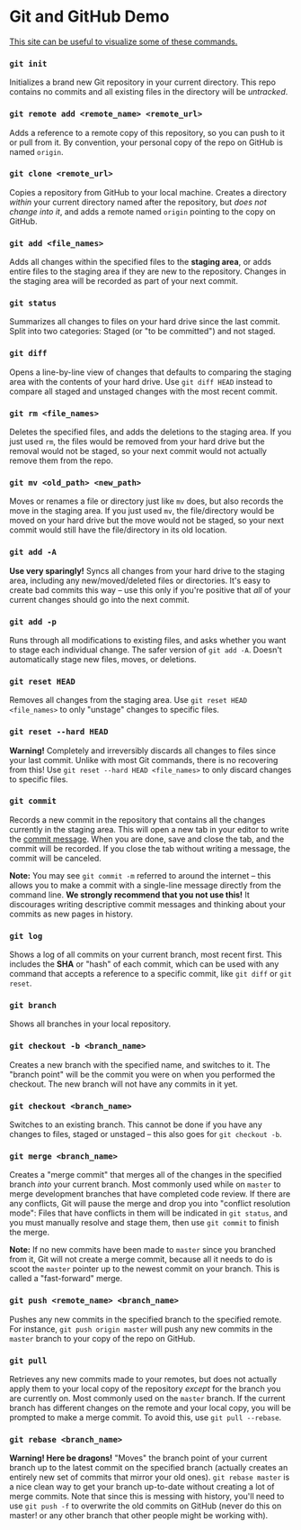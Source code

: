 # Git and GitHub Demo

[This site can be useful to visualize some of these commands.](http://www.wei-wang.com/ExplainGitWithD3/#)

### `git init`

Initializes a brand new Git repository in your current directory. This repo contains no commits and all existing files in the directory will be *untracked*.

### `git remote add <remote_name> <remote_url>`

Adds a reference to a remote copy of this repository, so you can push to it or pull from it. By convention, your personal copy of the repo on GitHub is named `origin`.

### `git clone <remote_url>`

Copies a repository from GitHub to your local machine. Creates a directory *within* your current directory named after the repository, but *does not change into it*, and adds a remote named `origin` pointing to the copy on GitHub.

### `git add <file_names>`

Adds all changes within the specified files to the **staging area**, or adds entire files to the staging area if they are new to the repository. Changes in the staging area will be recorded as part of your next commit.

### `git status`

Summarizes all changes to files on your hard drive since the last commit. Split into two categories: Staged (or "to be committed") and not staged.

### `git diff`

Opens a line-by-line view of changes that defaults to comparing the staging area with the contents of your hard drive. Use `git diff HEAD` instead to compare all staged and unstaged changes with the most recent commit.

### `git rm <file_names>`

Deletes the specified files, and adds the deletions to the staging area. If you just used `rm`, the files would be removed from your hard drive but the removal would not be staged, so your next commit would not actually remove them from the repo.

### `git mv <old_path> <new_path>`

Moves or renames a file or directory just like `mv` does, but also records the move in the staging area. If you just used `mv`, the file/directory would be moved on your hard drive but the move would not be staged, so your next commit would still have the file/directory in its old location.

### `git add -A`

**Use very sparingly!** Syncs all changes from your hard drive to the staging area, including any new/moved/deleted files or directories. It's easy to create bad commits this way &ndash; use this only if you're positive that *all* of your current changes should go into the next commit.

### `git add -p`

Runs through all modifications to existing files, and asks whether you want to stage each individual change. The safer version of `git add -A`. Doesn't automatically stage new files, moves, or deletions.

### `git reset HEAD`

Removes all changes from the staging area. Use `git reset HEAD <file_names>` to only "unstage" changes to specific files.

### `git reset --hard HEAD`

**Warning!** Completely and irreversibly discards all changes to files since your last commit. Unlike with most Git commands, there is no recovering from this! Use `git reset --hard HEAD <file_names>` to only discard changes to specific files.

### `git commit`

Records a new commit in the repository that contains all the changes currently in the staging area. This will open a new tab in your editor to write the [commit message](http://tbaggery.com/2008/04/19/a-note-about-git-commit-messages.html). When you are done, save and close the tab, and the commit will be recorded. If you close the tab without writing a message, the commit will be canceled.

**Note:** You may see `git commit -m` referred to around the internet &ndash; this allows you to make a commit with a single-line message directly from the command line. **We strongly recommend that you not use this!** It discourages writing descriptive commit messages and thinking about your commits as new pages in history.

### `git log`

Shows a log of all commits on your current branch, most recent first. This includes the **SHA** or "hash" of each commit, which can be used with any command that accepts a reference to a specific commit, like `git diff` or `git reset`.

### `git branch`

Shows all branches in your local repository.

### `git checkout -b <branch_name>`

Creates a new branch with the specified name, and switches to it. The "branch point" will be the commit you were on when you performed the checkout. The new branch will not have any commits in it yet.

### `git checkout <branch_name>`

Switches to an existing branch. This cannot be done if you have any changes to files, staged or unstaged &ndash; this also goes for `git checkout -b`.

### `git merge <branch_name>`

Creates a "merge commit" that merges all of the changes in the specified branch *into* your current branch. Most commonly used while on `master` to merge development branches that have completed code review. If there are any conflicts, Git will pause the merge and drop you into "conflict resolution mode": Files that have conflicts in them will be indicated in `git status`, and you must manually resolve and stage them, then use `git commit` to finish the merge.

**Note:** If no new commits have been made to `master` since you branched from it, Git will not create a merge commit, because all it needs to do is scoot the `master` pointer up to the newest commit on your branch. This is called a "fast-forward" merge.

### `git push <remote_name> <branch_name>`

Pushes any new commits in the specified branch to the specified remote. For instance, `git push origin master` will push any new commits in the `master` branch to your copy of the repo on GitHub.

### `git pull`

Retrieves any new commits made to your remotes, but does not actually apply them to your local copy of the repository *except* for the branch you are currently on. Most commonly used on the `master` branch. If the current branch has different changes on the remote and your local copy, you will be prompted to make a merge commit. To avoid this, use `git pull --rebase`.

### `git rebase <branch_name>`

**Warning! Here be dragons!** "Moves" the branch point of your current branch up to the latest commit on the specified branch (actually creates an entirely new set of commits that mirror your old ones). `git rebase master` is a nice clean way to get your branch up-to-date without creating a lot of merge commits. Note that since this is messing with history, you'll need to use `git push -f` to overwrite the old commits on GitHub (never do this on master! or any other branch that other people might be working with).
